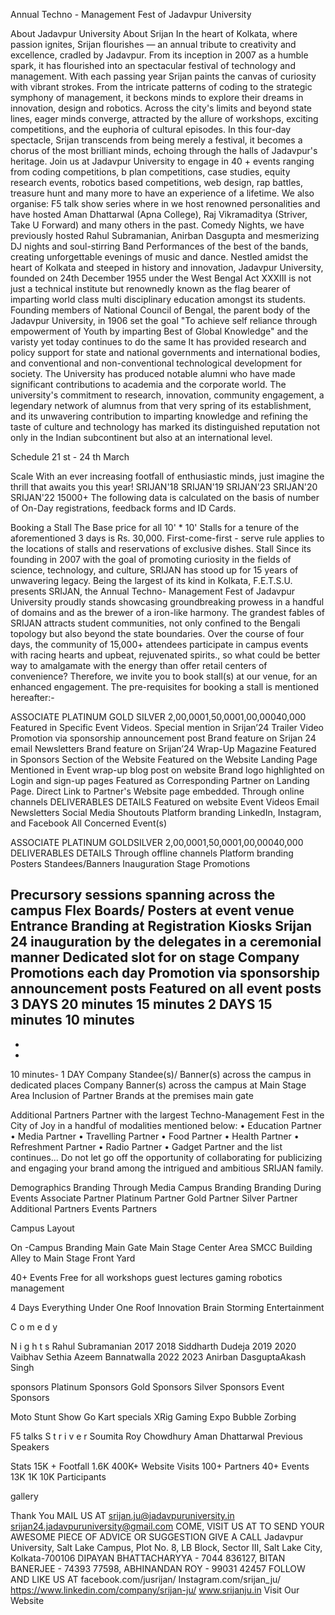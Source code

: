 Annual Techno - Management Fest of
Jadavpur University

About Jadavpur University
About Srijan
In the heart of Kolkata, where passion ignites, Srijan flourishes — an annual tribute to creativity
and excellence, cradled by Jadavpur. From its inception in 2007 as a humble spark, it has
flourished into an spectacular festival of technology and management.
With each passing year Srijan paints the canvas of curiosity with vibrant strokes. From the
intricate patterns of coding to the strategic symphony of management, it beckons minds to
explore their dreams in innovation, design and robotics. Across the city's limits and beyond
state lines, eager minds converge, attracted by the allure of workshops, exciting competitions,
and the euphoria of cultural episodes.
In this four-day spectacle, Srijan transcends from being merely a festival, it becomes a chorus
of the most brilliant minds, echoing through the halls of Jadavpur's heritage. Join us at
Jadavpur University to engage in 40 + events ranging from coding competitions, b plan
competitions, case studies, equity research events, robotics based competitions, web design,
rap battles, treasure hunt and many more to have an experience of a lifetime.
We also organise:
F5 talk show series where in we host renowned personalities and have hosted Aman
Dhattarwal (Apna College), Raj Vikramaditya (Striver, Take U Forward) and many others in
the past.
Comedy Nights, we have previously hosted Rahul Subramanian, Anirban Dasgupta and
mesmerizing DJ nights and soul-stirring Band Performances of the best of the bands, creating
unforgettable evenings of music and dance.
Nestled amidst the heart of Kolkata and steeped in history and innovation, Jadavpur University,
founded on 24th December 1955 under the West Bengal Act XXXIII is not just a technical institute
but renownedly known as the flag bearer of imparting world class multi disciplinary education
amongst its students.
Founding members of National Council of Bengal, the parent body of the Jadavpur University, in
1906 set the goal "To achieve self reliance through empowerment of Youth by imparting Best of
Global Knowledge" and the varisty yet today continues to do the same It has provided research
and policy support for state and national governments and international bodies, and conventional
and non-conventional technological development for society. The University has produced notable
alumni who have made significant contributions to academia and the corporate world.
The university's commitment to research, innovation, community engagement, a legendary
network of alumnus from that very spring of its establishment, and its unwavering contribution to
imparting knowledge and refining the taste of culture and technology has marked its distinguished
reputation not only in the Indian subcontinent but also at an international level.

Schedule
21 st - 24 th March

Scale
With an ever increasing footfall of enthusiastic minds, just imagine
the thrill that awaits you this year!
SRIJAN'18
SRIJAN'19
SRIJAN'23
SRIJAN'20
SRIJAN'22
15000+
The following data is
calculated on the basis
of number of On-Day
registrations, feedback
forms and ID Cards.

Booking a Stall
The Base price for all 10' \* 10' Stalls for a tenure of the aforementioned
3 days is Rs. 30,000.
First-come-first - serve rule applies to the locations of stalls and
reservations of exclusive dishes.
Stall
Since its founding in 2007 with the goal of promoting curiosity in the
fields of science, technology, and culture, SRIJAN has stood up for
15 years of unwavering legacy. Being the largest of its kind in
Kolkata, F.E.T.S.U. presents SRIJAN, the Annual Techno-
Management Fest of Jadavpur University proudly stands showcasing
groundbreaking prowess in a handful of domains and as the brewer
of a iron-like harmony. The grandest fables of SRIJAN attracts
student communities, not only confined to the Bengali topology but
also beyond the state boundaries. Over the course of four days, the
community of 15,000+ attendees participate in campus events with
racing hearts and upbeat, rejuvenated spirits., so what could be
better way to amalgamate with the energy than offer retail centers
of convenience? Therefore, we invite you to book stall(s) at our
venue, for an enhanced engagement.
The pre-requisites for booking a stall is mentioned hereafter:-

ASSOCIATE
PLATINUM
GOLD
SILVER
2,00,0001,50,0001,00,00040,000
Featured in Specific Event Videos.
Special mention in Srijan’24 Trailer Video
Promotion via sponsorship
announcement post
Brand feature on Srijan 24 email
Newsletters
Brand feature on Srijan’24 Wrap-Up
Magazine
Featured in Sponsors Section of the
Website
Featured on the Website Landing Page
Mentioned in Event wrap-up blog post on
website
Brand logo highlighted on Login and
sign-up pages
Featured as Corresponding Partner on
Landing Page.
Direct Link to Partner's Website page
embedded.
Through online
channels
DELIVERABLES
DETAILS
Featured on
website
Event Videos
Email Newsletters
Social Media
Shoutouts
Platform
branding
LinkedIn, Instagram, and Facebook
All Concerned Event(s)

ASSOCIATE
PLATINUM
GOLDSILVER
2,00,0001,50,0001,00,00040,000
DELIVERABLES
DETAILS
Through offline
channels
Platform branding
Posters
Standees/Banners
Inauguration
Stage Promotions

Precursory sessions spanning across
the campus
Flex Boards/ Posters at event venue
Entrance Branding at Registration
Kiosks
Srijan 24 inauguration by the
delegates in a ceremonial manner
Dedicated slot for on stage Company
Promotions each day
Promotion via sponsorship
announcement posts
Featured on all event posts
3 DAYS
20 minutes
15 minutes
2 DAYS
15 minutes
10 minutes
-
-
-
10 minutes-
1 DAY
Company Standee(s)/ Banner(s)
across the campus in dedicated
places
Company Banner(s) across the
campus at Main Stage Area
Inclusion of Partner Brands at the
premises main gate

Additional Partners
Partner with the largest Techno-Management Fest in the City of
Joy in a handful of modalities mentioned below:
• Education Partner
• Media Partner
• Travelling Partner
• Food Partner
• Health Partner
• Refreshment Partner
• Radio Partner
• Gadget Partner
and the list continues...
Do not let go off the opportunity of collaborating for publicizing
and engaging your brand among the intrigued and ambitious
SRIJAN family.

Demographics
Branding
Through Media
Campus Branding
Branding
During Events
Associate Partner
Platinum Partner
Gold Partner
Silver Partner
Additional Partners
Events Partners

Campus Layout

On -Campus Branding
Main Gate Main Stage
Center Area SMCC Building
Alley to Main Stage Front Yard

40+
Events
Free
for all
workshops
guest lectures
gaming
robotics
management

4 Days
Everything
Under One Roof
Innovation
Brain Storming
Entertainment

C
o
m
e
d
y

N
i
g
h
t
s
Rahul Subramanian
2017
2018
Siddharth Dudeja
2019
2020
Vaibhav Sethia
Azeem Bannatwalla
2022
2023
Anirban DasguptaAkash Singh

sponsors
Platinum Sponsors
Gold Sponsors
Silver Sponsors
Event Sponsors

Moto
Stunt
Show
Go Kart
specials
XRig
Gaming
Expo
Bubble
Zorbing

F5 talks
S
t
r
i
v
e
r
Soumita Roy
Chowdhury
Aman
Dhattarwal
Previous Speakers

Stats
15K +
Footfall
1.6K
400K+
Website Visits
100+
Partners
40+
Events
13K
1K
10K
Participants

gallery

Thank You
MAIL US AT
 srijan.ju@jadavpuruniversity.in
srijan24.jadavpuruniversity@gmail.com
COME, VISIT US AT
TO SEND YOUR AWESOME PIECE OF ADVICE OR SUGGESTION
GIVE A CALL
Jadavpur University, Salt Lake
Campus, Plot No. 8, LB Block, Sector
III, Salt Lake City, Kolkata-700106
DIPAYAN BHATTACHARYYA - 7044 836127, BITAN BANERJEE - 74393 77598, ABHINANDAN ROY - 99031 42457
FOLLOW AND LIKE US AT
facebook.com/jusrijan/
Instagram.com/srijan\_ju/
https://www.linkedin.com/company/srijan-ju/
www.srijanju.in
Visit Our Website